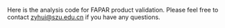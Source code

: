 Here is the analysis code for FAPAR product validation. Please feel free to contact zyhui@szu.edu.cn if you have any questions.
